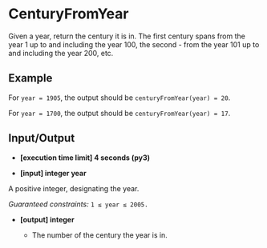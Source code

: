 # CenturyFromYear

Given a year, return the century it is in. The first century spans from the year 1 up to and including the year 100, the second - from the year 101 up to and including the year 200, etc.

## Example

For `year = 1905`, the output should be
`centuryFromYear(year) = 20`.

For `year = 1700`, the output should be
`centuryFromYear(year) = 17`.

## Input/Output

* **[execution time limit] 4 seconds (py3)**

* **[input] integer year**

A positive integer, designating the year.

*Guaranteed constraints:*
`1 ≤ year ≤ 2005.`

* **[output] integer**

  * The number of the century the year is in.
